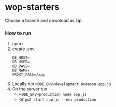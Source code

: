 # wop-starters

Choose a branch and download as zip.

### How to run
1. npm i
1. create .env
   ```dotenv
   DB_HOST=
   DB_USER=
   DB_PASS=
   DB_NAME=
   PROXY_PASS=/app
   ```
1. Locally run `NODE_ENV=development nodemon app.js`
1. On the server run 
   * `NODE_ENV=production node app.js`
   * or `pm2 start app.js --env production`

